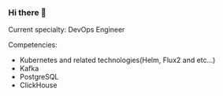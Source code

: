 ### Hi there 👋

Current specialty: DevOps Engineer

Competencies:

* Kubernetes and related technologies(Helm, Flux2 and etc...)
* Kafka
* PostgreSQL
* ClickHouse
